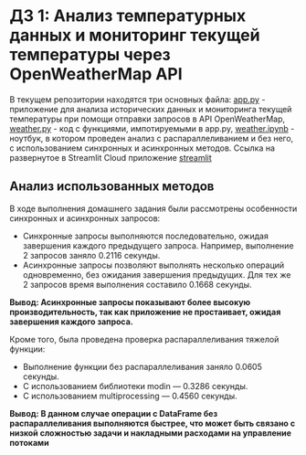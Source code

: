 # ДЗ 1: Анализ температурных данных и мониторинг текущей температуры через OpenWeatherMap API 
В текущем репозитории находятся три основных файла: [app.py](app.py) - приложение для анализа исторических данных и мониторинга текущей температуры при помощи отправки запросов в API OpenWeatherMap, [weather.py](weather.py) - код с функциями, импотируемыми в app.py, [weather.ipynb](weather.ipynb) - ноутбук, в котором проведен анализ с распараллеливанием и без него, с использованием синхронных и асинхронных методов.
Ссылка на развернутое в Streamlit Cloud  приложение [streamlit](https://openweathermap.streamlit.app/)
## Анализ использованных методов
В ходе выполнения домашнего задания были рассмотрены особенности синхронных и асинхронных запросов:

- Синхронные запросы выполняются последовательно, ожидая завершения каждого предыдущего запроса. Например, выполнение 2 запросов заняло 0.2116 секунды.
- Асинхронные запросы позволяют выполнять несколько операций одновременно, без ожидания завершения предыдущих. Для тех же 2 запросов время выполнения составило 0.1668 секунды.

**Вывод: Асинхронные запросы показывают более высокую производительность, так как приложение не простаивает, ожидая завершения каждого запроса.**

Кроме того, была проведена проверка распараллеливания тяжелой функции:

- Выполнение функции без распараллеливания заняло 0.0605 секунды.
- С использованием библиотеки modin — 0.3286 секунды.
- С использованием multiprocessing — 0.4560 секунды.

**Вывод: В данном случае операции с DataFrame без распараллеливания выполняются быстрее, что может быть связано с низкой сложностью задачи и накладными расходами на управление потоками**
